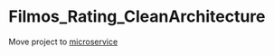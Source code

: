 # Filmos_Rating_CleanArchitecture
Move project to [microservice](https://github.com/Kolyanuss/FilmOS-microservices)
